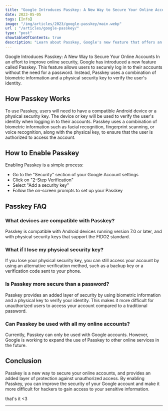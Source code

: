 ```yaml
---
title: "Google Introduces Passkey: A New Way to Secure Your Online Accounts"
date: 2023-05-05
tags: [Info]
image: "/img/articles/2023/google-passkey/main.webp"
url : "/articles/google-passkey/"
type: "post"
showtableOfContents: true
description: "Learn about Passkey, Google's new feature that offers an alternative to passwords for more secure online account access."
---
```



Google Introduces Passkey: A New Way to Secure Your Online Accounts
In an effort to improve online security, Google has introduced a new feature called Passkey. This feature allows users to securely log in to their accounts without the need for a password. Instead, Passkey uses a combination of biometric information and a physical security key to verify the user's identity.

## How Passkey Works
To use Passkey, users will need to have a compatible Android device or a physical security key. The device or key will be used to verify the user's identity when logging in to their accounts. Passkey uses a combination of biometric information such as facial recognition, fingerprint scanning, or voice recognition, along with the physical key, to ensure that the user is authorized to access the account.

## How to Enable Passkey
Enabling Passkey is a simple process:

- Go to the "Security" section of your Google Account settings
- Click on "2-Step Verification"
- Select "Add a security key"
- Follow the on-screen prompts to set up your Passkey

## Passkey FAQ
### What devices are compatible with Passkey?
Passkey is compatible with Android devices running version 7.0 or later, and with physical security keys that support the FIDO2 standard.

### What if I lose my physical security key?
If you lose your physical security key, you can still access your account by using an alternative verification method, such as a backup key or a verification code sent to your phone.

### Is Passkey more secure than a password?
Passkey provides an added layer of security by using biometric information and a physical key to verify your identity. This makes it more difficult for unauthorized users to access your account compared to a traditional password.

### Can Passkey be used with all my online accounts?
Currently, Passkey can only be used with Google accounts. However, Google is working to expand the use of Passkey to other online services in the future.

## Conclusion
Passkey is a new way to secure your online accounts, and provides an added layer of protection against unauthorized access. By enabling Passkey, you can improve the security of your Google account and make it more difficult for hackers to gain access to your sensitive information.

that's it <3

---

  